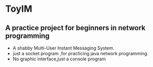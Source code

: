 # ToyIM
## A practice project for beginners in network programming
- A shabby Multi-User Instant Messaging System.
- just a socket program ,for practicing java network programming.
- No graphic interface,just a console program

 
